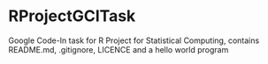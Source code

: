 # RProjectGCITask
Google Code-In task for R Project for Statistical Computing, contains README.md, .gitignore, LICENCE and a hello world program
